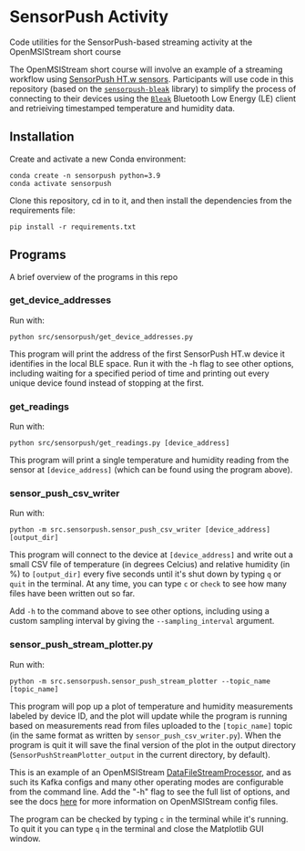 # SensorPush Activity
Code utilities for the SensorPush-based streaming activity at the OpenMSIStream short course

The OpenMSIStream short course will involve an example of a streaming workflow using [SensorPush HT.w sensors](https://www.sensorpush.com/products/p/ht-w). Participants will use code in this repository (based on the [`sensorpush-bleak`](https://github.com/cryptomcgrath/sensorpush-bleak) library) to simplify the process of connecting to their devices using the [`Bleak`](https://bleak.readthedocs.io/en/latest/index.html) Bluetooth Low Energy (LE) client and retrieiving timestamped temperature and humidity data.

## Installation

Create and activate a new Conda environment:

    conda create -n sensorpush python=3.9
    conda activate sensorpush

Clone this repository, cd in to it, and then install the dependencies from the requirements file:

    pip install -r requirements.txt

## Programs

A brief overview of the programs in this repo

### get_device_addresses

Run with:
    
    python src/sensorpush/get_device_addresses.py 

This program will print the address of the first SensorPush HT.w device it identifies in the local BLE space. Run it with the -h flag to see other options, including waiting for a specified period of time and printing out every unique device found instead of stopping at the first.

### get_readings

Run with:

    python src/sensorpush/get_readings.py [device_address]

This program will print a single temperature and humidity reading from the sensor at `[device_address]` (which can be found using the program above).

### sensor_push_csv_writer

Run with:

    python -m src.sensorpush.sensor_push_csv_writer [device_address] [output_dir]

This program will connect to the device at `[device_address]` and write out a small CSV file of temperature (in degrees Celcius) and relative humidity (in %) to `[output_dir]` every five seconds until it's shut down by typing `q` or `quit` in the terminal. At any time, you can type `c` or `check` to see how many files have been written out so far.

Add `-h` to the command above to see other options, including using a custom sampling interval by giving the `--sampling_interval` argument.

### sensor_push_stream_plotter.py

Run with:

    python -m src.sensorpush.sensor_push_stream_plotter --topic_name [topic_name]

This program will pop up a plot of temperature and humidity measurements labeled by device ID, and the plot will update while the program is running based on measurements read from files uploaded to the `[topic_name]` topic (in the same format as written by `sensor_push_csv_writer.py`). When the program is quit it will save the final version of the plot in the output directory (`SensorPushStreamPlotter_output` in the current directory, by default).

This is an example of an OpenMSIStream [DataFileStreamProcessor](https://openmsistream.readthedocs.io/en/latest/user_info/base_classes/data_file_stream_processor.html), and as such its Kafka configs and many other operating modes are configurable from the command line. Add the "-h" flag to see the full list of options, and see the docs [here](https://openmsistream.readthedocs.io/en/latest/user_info/main_programs.html#configuration-files) for more information on OpenMSIStream config files.

The program can be checked by typing `c` in the terminal while it's running. To quit it you can type `q` in the terminal and close the Matplotlib GUI window.
